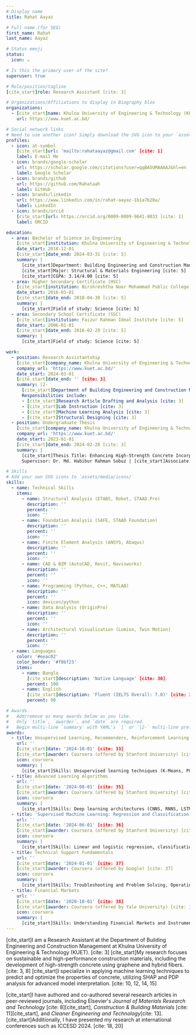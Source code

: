 ```yaml
---
# Display name
title: Rahat Aayaz

# Full name (for SEO)
first_name: Rahat
last_name: Aayaz

# Status emoji
status:
  icon: ☕️

# Is this the primary user of the site?
superuser: true

# Role/position/tagline
[cite_start]role: Research Assistant [cite: 3]

# Organizations/Affiliations to display in Biography blox
organizations:
  - [cite_start]name: Khulna University of Engineering & Technology (KUET) [cite: 3]
    url: https://www.kuet.ac.bd/

# Social network links
# Need to use another icon? Simply download the SVG icon to your `assets/media/icons/` folder.
profiles:
  - icon: at-symbol
    [cite_start]url: 'mailto:rahataayaz@gmail.com' [cite: 1]
    label: E-mail Me
  - icon: brands/google-scholar
    url: https://scholar.google.com/citations?user=qqBA5UMAAAAJ&hl=en
    label: Google Scholar
  - icon: brands/github
    url: https://github.com/Rahataah
    label: GitHub
  - icon: brands/linkedin
    url: https://www.linkedin.com/in/rahat-aayaz-1b1a7b20a/
    label: LinkedIn
  - icon: brands/orcid
    [cite_start]url: https://orcid.org/0009-0009-9641-8033 [cite: 1]
    label: ORCID

education:
  - area: Bachelor of Science in Engineering
    [cite_start]institution: Khulna University of Engineering & Technology [cite: 5]
    date_start: 2018-12-01
    [cite_start]date_end: 2024-03-31 [cite: 5]
    summary: |
      [cite_start]Department: Building Engineering and Construction Management [cite: 5]
      [cite_start]Major: Structural & Materials Engineering [cite: 5]
      [cite_start]CGPA: 3.14/4.00 [cite: 5]
  - area: Higher Secondary Certificate (HSC)
    [cite_start]institution: Birshreshtha Noor Mohammad Public College [cite: 5]
    date_start: 2016-03-01
    [cite_start]date_end: 2018-04-30 [cite: 5]
    summary: |
      [cite_start]Field of study: Science [cite: 5]
  - area: Secondary School Certificate (SSC)
    [cite_start]institution: Faizur Rahman Ideal Institute [cite: 5]
    date_start: 2006-01-01
    [cite_start]date_end: 2016-02-29 [cite: 5]
    summary: |
      [cite_start]Field of study: Science [cite: 5]

work:
  - position: Research Assistantship
    [cite_start]company_name: Khulna University of Engineering & Technology (KUET) [cite: 3]
    company_url: 'https://www.kuet.ac.bd/'
    date_start: 2024-03-01
    [cite_start]date_end: '' [cite: 3]
    summary: |2-
      [cite_start]Department of Building Engineering and Construction Management [cite: 3]
      Responsibilities include:
      - [cite_start]Research Article Drafting and Analysis [cite: 3]
      - [cite_start]Lab Instruction [cite: 3]
      - [cite_start]Machine Learning Analysis [cite: 3]
      - [cite_start]Structural Designing [cite: 3]
  - position: Undergraduate Thesis
    [cite_start]company_name: Khulna University of Engineering & Technology (KUET) [cite: 3]
    company_url: 'https://www.kuet.ac.bd/'
    date_start: 2023-01-01
    [cite_start]date_end: 2024-02-28 [cite: 3]
    summary: |
      [cite_start]Thesis Title: Enhancing High-Strength Concrete Incorporating Graphene and Hybrid Fibers: A Multi-Layered Laboratory Experiments and Machine Learning Analysis [cite: 3]
      Supervisor: Dr. Md. Habibur Rahman Sobuz | [cite_start]Associate Professor [cite: 3]

# Skills
# Add your own SVG icons to `assets/media/icons/`
skills:
  - name: Technical Skills
    items:
      - name: Structural Analysis (ETABS, Robot, STAAD.Pro)
        description: ''
        percent: ''
        icon: ''
      - name: Foundation Analysis (SAFE, STAAD Foundation)
        description: ''
        percent: ''
        icon: ''
      - name: Finite Element Analysis (ANSYS, Abaqus)
        description: ''
        percent: ''
        icon: ''
      - name: CAD & BIM (AutoCAD, Revit, Navisworks)
        description: ''
        percent: ''
        icon: ''
      - name: Programming (Python, C++, MATLAB)
        description: ''
        percent: ''
        icon: devicon/python
      - name: Data Analysis (OriginPro)
        description: ''
        percent: ''
        icon: ''
      - name: Architectural Visualization (Lumion, Twin Motion)
        description: ''
        percent: ''
        icon: ''
  - name: Languages
    color: '#eeac02'
    color_border: '#f0bf23'
    items:
      - name: Bangla
        [cite_start]description: 'Native Language' [cite: 30]
        percent: 100
      - name: English
        [cite_start]description: 'Fluent (IELTS Overall: 7.0)' [cite: 30, 31]
        percent: 90

# Awards.
#   Add/remove as many awards below as you like.
#   Only `title`, `awarder`, and `date` are required.
#   Begin multi-line `summary` with YAML's `|` or `|2-` multi-line prefix and indent 2 spaces below.
awards:
  - title: Unsupervised Learning, Recommenders, Reinforcement Learning
    url: ''
    [cite_start]date: '2024-10-01' [cite: 33]
    [cite_start]awarder: Coursera (offered by Stanford University) [cite: 33]
    icon: coursera
    summary: |
      [cite_start]Skills: Unsupervised learning techniques (K-Means, PCA, Hierarchical Clustering), Recommender systems (Collaborative Filtering, Matrix Factorization), Reinforcement learning (Q-learning, MDPs) [cite: 33]
  - title: Advanced Learning Algorithms
    url: ''
    [cite_start]date: '2024-08-01' [cite: 35]
    [cite_start]awarder: Coursera (offered by Stanford University) [cite: 35]
    icon: coursera
    summary: |
      [cite_start]Skills: Deep learning architectures (CNNS, RNNS, LSTMs), Advanced optimization techniques, Unsupervised learning (GMMs, PCA), TensorFlow/PyTorch implementation. [cite: 35]
  - title: 'Supervised Machine Learning: Regression and Classification'
    url: ''
    [cite_start]date: '2024-06-01' [cite: 36]
    [cite_start]awarder: Coursera (offered by Stanford University) [cite: 36]
    icon: coursera
    summary: |
      [cite_start]Skills: Linear and logistic regression, classification algorithms, model training and evaluation, bias-variance tradeoff, feature engineering, regularization techniques (L1, L2), and Python programming for ML. [cite: 36]
  - title: Technical Support Fundamentals
    url: ''
    [cite_start]date: '2024-01-01' [cite: 37]
    [cite_start]awarder: Coursera (offered by Google) [cite: 37]
    icon: coursera
    summary: |
      [cite_start]Skills: Troubleshooting and Problem Solving, Operating System Basics, Networking Fundamentals, Command Line Interface (CLI) Proficiency. [cite: 37]
  - title: Financial Markets
    url: ''
    [cite_start]date: '2020-10-01' [cite: 38]
    [cite_start]awarder: Coursera (offered by Yale University) [cite: 38]
    icon: coursera
    summary: |
      [cite_start]Skills: Understanding Financial Markets and Instruments, Risk Management and Behavioral Finance, Investment Strategies and Portfolio Management, Market Regulation, Historical Financial Crises. [cite: 38]
---
```


[cite_start]I am a Research Assistant at the Department of Building Engineering and Construction Management at Khulna University of Engineering & Technology (KUET). [cite: 3] [cite_start]My research focuses on sustainable and high-performance construction materials, including the development of high-strength concrete using graphene and hybrid fibers. [cite: 3, 8] [cite_start]I specialize in applying machine learning techniques to predict and optimize the properties of concrete, utilizing SHAP and PDP analysis for advanced model interpretation. [cite: 10, 12, 14, 15]

[cite_start]I have authored and co-authored several research articles in peer-reviewed journals, including Elsevier's *Journal of Materials Research and Technology* [cite: 8][cite_start], *Construction & Building Materials* [cite: 11][cite_start], and *Cleaner Engineering and Technology*[cite: 13]. [cite_start]Additionally, I have presented my research at international conferences such as ICCESD 2024. [cite: 18, 20]
